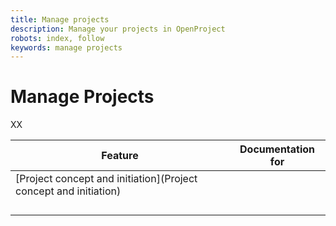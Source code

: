 ```yaml
---
title: Manage projects
description: Manage your projects in OpenProject
robots: index, follow
keywords: manage projects
---
```


# Manage Projects

XX

| Feature                                                      | Documentation for |
| ------------------------------------------------------------ | ----------------- |
| [Project concept and initiation](Project concept and initiation) |                   |
|                                                              |                   |
|                                                              |                   |
|                                                              |                   |
|                                                              |                   |

